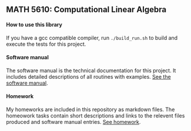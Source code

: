 ## MATH 5610:  Computational Linear Algebra

#### How to use this library

If you have a gcc compatible compiler, run `./build_run.sh` to build and execute the tests for this project.

#### Software manual
The software manual is the technical documentation for this project. It includes detailed descriptions of all routines with examples. [See the software manual](software_manual/README.md).

#### Homework
My homeworks are included in this repository as markdown files. The homeowork tasks contain short descriptions and links to the relevent files produced and software manual entries. [See homework](homework/README.md).
